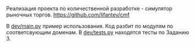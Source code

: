 Реализация проекта по количественной разработке - симулятор рыночных торгов.
https://github.com/lifantev/cmf

В [dev/main.py](dev/main.py) пример использования. Код разбит по модулям по соответсвующим доменам. В [dev/tests.py](dev/tests.py) находятся тесты по Заданию 3.
